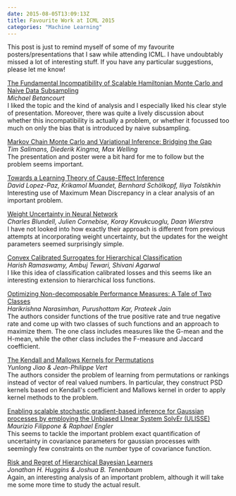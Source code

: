 ```yaml
---
date: 2015-08-05T13:09:13Z
title: Favourite Work at ICML 2015
categories: "Machine Learning"
---
```


This post is just to remind myself of some of my favourite posters/presentations that I saw while attending ICML. I have undoubtably missed a lot of interesting stuff. If you have any particular suggestions, please let me know!

[The Fundamental Incompatibility of Scalable Hamiltonian Monte Carlo and Naive Data Subsampling](http://jmlr.org/proceedings/papers/v37/betancourt15.pdf)<br/>
*Michael Betancourt*<br/>
I liked the topic and the kind of analysis and I especially liked his clear style of presentation. Moreover, there was quite a lively discussion about whether this incompatibility is actually a problem, or whether it focussed too much on only the bias that is introduced by naive subsampling.

[Markov Chain Monte Carlo and Variational Inference: Bridging the Gap](http://jmlr.org/proceedings/papers/v37/salimans15.pdf)<br/>
*Tim Salimans, Diederik Kingma, Max Welling*<br/>
The presentation and poster were a bit hard for me to follow but the problem seems important.

[Towards a Learning Theory of Cause-Effect Inference](http://jmlr.org/proceedings/papers/v37/lopez-paz15.pdf)<br/>
*David Lopez-Paz, Krikamol Muandet, Bernhard Schölkopf, Iliya Tolstikhin*<br/>
Interesting use of Maximum Mean Discrepancy in a clear analysis of an important problem.

[Weight Uncertainty in Neural Network](http://jmlr.org/proceedings/papers/v37/blundell15.pdf)<br/>
*Charles Blundell, Julien Cornebise, Koray Kavukcuoglu, Daan Wierstra*<br/>
I have not looked into how exactly their approach is different from previous attempts at incorporating weight uncertainty, but the updates for the weight parameters seemed surprisingly simple.

[Convex Calibrated Surrogates for Hierarchical Classification](http://jmlr.org/proceedings/papers/v37/ramaswamy15.pdf)<br/>
*Harish Ramaswamy, Ambuj Tewari, Shivani Agarwal*<br/>
I like this idea of classification calibrated losses and this seems like an interesting extension to hierarchical loss functions.

[Optimizing Non-decomposable Performance Measures: A Tale of Two Classes](http://jmlr.org/proceedings/papers/v37/narasimhana15.pdf)<br/>
*Harikrishna Narasimhan, Purushottam Kar, Prateek Jain*<br/>
The authors consider functions of the true positive rate and true negative rate and come up with two classes of such functions and an approach to maximize them. The one class includes measures like the G-mean and the H-mean, while the other class includes the F-measure and Jaccard coefficient.

[The Kendall and Mallows Kernels for Permutations](http://jmlr.org/proceedings/papers/v37/jiao15.pdf)<br/>
*Yunlong Jiao & Jean-Philippe Vert*<br/>
The authors consider the problem of learning from permutations or rankings instead of vector of real valued numbers. In particular, they construct PSD kernels based on Kendall's coefficient and Mallows kernel in order to apply kernel methods to the problem.

[Enabling scalable stochastic gradient-based inference for Gaussian processes by employing the Unbiased LInear System SolvEr (ULISSE)](http://arxiv.org/pdf/1501.05427v3)<br/> 
*Maurizio Filippone & Raphael Engler*<br/>
This seems to tackle the important problem exact quantification of uncertainty in covariance parameters for gaussian processes with seemingly few constraints on the number type of covariance function.

[Risk and Regret of Hierarchical Bayesian Learners](http://jmlr.org/proceedings/papers/v37/hugginsb15.pdf)<br/>
*Jonathan H. Huggins & Joshua B. Tenenbaum*<br/>
Again, an interesting analysis of an important problem, although it will take me some more time to study the actual result.
